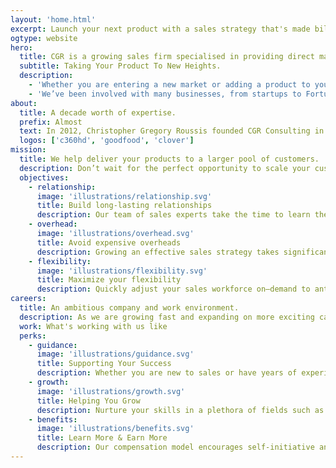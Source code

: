```yaml
---
layout: 'home.html'
excerpt: Launch your next product with a sales strategy that's made billions.
ogtype: website
hero:
  title: CGR is a growing sales firm specialised in providing direct marketing solutions for the most ambitious companies in North America.
  subtitle: Taking Your Product To New Heights.
  description:
    - 'Whether you are entering a new market or adding a product to your offerings, growing and reaching a new audience is an arduous task even for the best companies.'
    - 'We’ve been involved with many businesses, from startups to Fortune 500, and understand the limits of marketing at scale. That’s why we specialize in providing direct marketing solutions with our homegrown sales team.'
about:
  title: A decade worth of expertise.
  prefix: Almost
  text: In 2012, Christopher Gregory Roussis founded CGR Consulting in the beautiful city of Ottawa after years of experience in sales and client outreach. Working on a campaign with one of biggest processing companies in Canada, the team quickly grew to dozens of experts, some of which opened their own offices across the country. After a few years Chris moved back to Quebec in order to access the bigger Montréal market,landing deals with comapnies such as Fiserv and Goodfood.
  logos: ['c360hd', 'goodfood', 'clover']
mission:
  title: We help deliver your products to a larger pool of customers.
  description: Don’t wait for the perfect opportunity to scale your customer acquisition needs. Leverage our team of sales experts to lead your efforts by meeting new consumers wherever they happen to be.
  objectives:
    - relationship:
      image: 'illustrations/relationship.svg'
      title: Build long-lasting relationships
      description: Our team of sales experts take the time to learn the relevant needs of customers during direct interactions. This helps us fulfill those needs appropriatlely with your products.
    - overhead:
      image: 'illustrations/overhead.svg'
      title: Avoid expensive overheads
      description: Growing an effective sales strategy takes significant resources over a long period of time. We take care of this expensive process in order for you to focus entirely on your mission.
    - flexibility:
      image: 'illustrations/flexibility.svg'
      title: Maximize your flexibility
      description: Quickly adjust your sales workforce on–demand to anticipate market shifts. Respond to competitors’ campaigns. Avoid your sales force being the bottleneck for your new product launches.
careers:
  title: An ambitious company and work environment.
  description: As we are growing fast and expanding on more exciting campaigns, we are always looking for driven and passionate individuals to join our ranks. Our team consists of salespeople of all levels, all working together to satisfy the needs of our clients while growing and refining their skills.
  work: What's working with us like
  perks:
    - guidance:
      image: 'illustrations/guidance.svg'
      title: Supporting Your Success
      description: Whether you are new to sales or have years of experience under your belt, we give you the tools to learn, grow, and succeed. By coaching you whether on-site or remote, teaming up with more experienced colleagues until you’re confident, and attending conferences together, we put all the chips in to make you succeed.
    - growth:
      image: 'illustrations/growth.svg'
      title: Helping You Grow
      description: Nurture your skills in a plethora of fields such as time and money management, coaching, public speaking, and a lot more. We actively closely monitor the performance of each team member to ensure they recieve the adequate mentorship. Work with the latest technology and track your own progress overtime as you evolve.
    - benefits:
      image: 'illustrations/benefits.svg'
      title: Learn More & Earn More
      description: Our compensation model encourages self-initiative and consistency. With no ciellings to how much you earn per week, month, year, you have the opportunity to be flexible in your work hours or maximize your income. We offer regular cash bonuses for high performers as well as dinners and social events. Work hard and play even harder!
---
```

